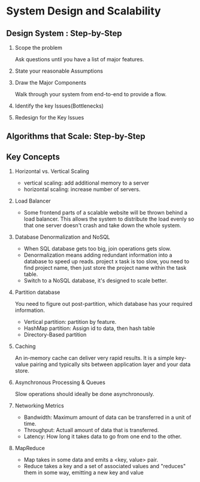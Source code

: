 # System Design and Scalability

## Design System : Step-by-Step

1. Scope the problem

    Ask questions until you have a list of major features.

2. State your reasonable Assumptions

3. Draw the Major Components

    Walk through your system from end-to-end to provide a flow.

4. Identify the key Issues(Bottlenecks)
5. Redesign for the Key Issues

## Algorithms that Scale: Step-by-Step

## Key Concepts

1. Horizontal vs. Vertical Scaling

    + vertical scaling: add additional memory to a server
    + horizontal scaling: increase number of servers.

2. Load Balancer

    + Some frontend parts of a scalable website will be thrown behind a load balancer. This allows the system to distribute the load evenly so that one server doesn't crash and take down the whole system.

3. Database Denormalization and NoSQL
    
    + When SQL database gets too big, join operations gets slow. 
    + Denormalization means adding redundant information into a database to speed up reads. project x task is too slow, you need to find project name, then just store the project name within the task table.
    + Switch to a NoSQL database, it's designed to scale better.

4. Partition database

    You need to figure out post-partition, which database has your required information.

    + Vertical partition: partition by feature.
    + HashMap partition: Assign id to data, then hash table
    + Directory-Based partition

5. Caching

    An in-memory cache can deliver very rapid results. It is a simple key-value pairing and typically sits between application layer and your data store.

6. Asynchronous Processing & Queues

    Slow operations should ideally be done asynchronously.

7. Networking Metrics

    + Bandwidth: Maximum amount of data can be transferred in a unit of time.
    + Throughput: Actuall amount of data that is transferred.
    + Latency: How long it takes data to go from one end to the other. 

8. MapReduce

    + Map takes in some data and emits a <key, value> pair.
    + Reduce takes a key and a set of associated values and "reduces" them in some way, emitting a new key and value